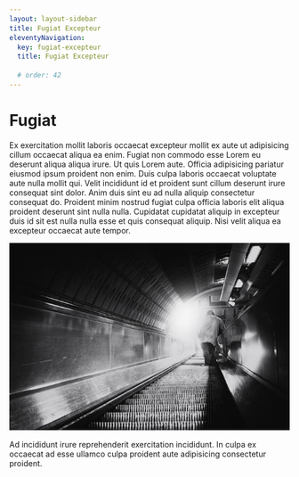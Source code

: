 ```yaml
---
layout: layout-sidebar
title: Fugiat Excepteur
eleventyNavigation:
  key: fugiat-excepteur
  title: Fugiat Excepteur

  # order: 42
---
```


# Fugiat

Ex exercitation mollit laboris occaecat excepteur mollit ex aute ut adipisicing cillum occaecat aliqua ea enim. Fugiat non commodo esse Lorem eu deserunt aliqua aliqua irure. Ut quis Lorem aute. Officia adipisicing pariatur eiusmod ipsum proident non enim. Duis culpa laboris occaecat voluptate aute nulla mollit qui. Velit incididunt id et proident sunt cillum deserunt irure consequat sint dolor. Anim duis sint eu ad nulla aliquip consectetur consequat do. Proident minim nostrud fugiat culpa officia laboris elit aliqua proident deserunt sint nulla nulla. Cupidatat cupidatat aliquip in excepteur duis id sit est nulla nulla esse et quis consequat aliquip. Nisi velit aliqua ea excepteur occaecat aute tempor.

<img class="bordered" src="/static/images/bulksplash-dustintramel-f25N4N-kNc8.jpg" alt="bulksplash-dustintramel-f25N4N-kNc8.jpg" />

Ad incididunt irure reprehenderit exercitation incididunt. In culpa ex occaecat ad esse ullamco culpa proident aute adipisicing consectetur proident.
